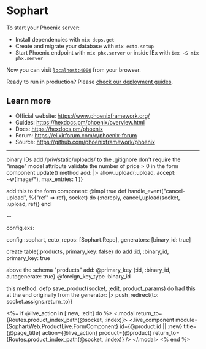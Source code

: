 # Sophart

To start your Phoenix server:

  * Install dependencies with `mix deps.get`
  * Create and migrate your database with `mix ecto.setup`
  * Start Phoenix endpoint with `mix phx.server` or inside IEx with `iex -S mix phx.server`

Now you can visit [`localhost:4000`](http://localhost:4000) from your browser.

Ready to run in production? Please [check our deployment guides](https://hexdocs.pm/phoenix/deployment.html).

## Learn more

  * Official website: https://www.phoenixframework.org/
  * Guides: https://hexdocs.pm/phoenix/overview.html
  * Docs: https://hexdocs.pm/phoenix
  * Forum: https://elixirforum.com/c/phoenix-forum
  * Source: https://github.com/phoenixframework/phoenix

-----

binary IDs
add /priv/static/uploads/ to the .gitignore
don't require the "image" model attribute
validate the number of price > 0
in the form component update() method add:
    |> allow_upload(:upload,
       accept: ~w(image/*),
       max_entries: 1
    )}

add this to the form component:
    @impl true
    def handle_event("cancel-upload", %{"ref" => ref}, socket) do
        {:noreply, cancel_upload(socket, :upload, ref)}
    end

--

config.exs:

  config :sophart,
    ecto_repos: [Sophart.Repo],
    generators: [binary_id: true]

create table(:products, primary_key: false) do
  add :id, :binary_id, primary_key: true

above the schema "products" add:
    @primary_key {:id, :binary_id, autogenerate: true}
    @foreign_key_type :binary_id

this method:
    defp save_product(socket, :edit, product_params) do
had this at the end originally from the generator:
    |> push_redirect(to: socket.assigns.return_to)}

<%= if @live_action in [:new, :edit] do %>
  <.modal return_to={Routes.product_index_path(@socket, :index)}>
    <.live_component
      module={SophartWeb.ProductLive.FormComponent}
      id={@product.id || :new}
      title={@page_title}
      action={@live_action}
      product={@product}
      return_to={Routes.product_index_path(@socket, :index)}
    />
  </.modal>
<% end %>